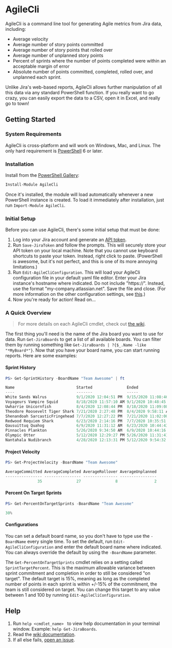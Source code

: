 # AgileCli

AgileCli is a command line tool for generating Agile metrics from Jira data, including:

- Average velocity
- Average number of story points committed
- Average number of story points that rolled over
- Average number of unplanned story points
- Percent of sprints where the number of points completed were within an acceptable margin of error 
- Absolute number of points committed, completed, rolled over, and unplanned each sprint.

Unlike Jira's web-based reports, AgileCli allows further manipulation of all this data via any standard PowerShell function. If you really want to go crazy, you can easily export the data to a CSV, open it in Excel, and really go to town!

## Getting Started

### System Requirements

AgileCli is cross-platform and will work on Windows, Mac, and Linux. The only hard requirement is [PowerShell](https://github.com/PowerShell/PowerShell/releases/latest) 6 or later. 

### Installation

Install from the [PowerShell Gallery](https://www.powershellgallery.com/packages/AgileCli):

```powershell
Install-Module AgileCli
```

Once it's installed, the module will load automatically whenever a new PowerShell instance is created. To load it immediately after installation, just run `Import-Module AgileCli`. 

### Initial Setup

Before you can use AgileCli, there's some initial setup that must be done:

1. Log into your Jira account and generate an [API token](https://id.atlassian.com/manage-profile/security/api-tokens). 
2. Run `Save-JiraToken` and follow the prompts. This will securely store your API token on your local machine. Note that you cannot use keyboard shortcuts to paste your token. Instead, right click to paste. (PowerShell is awesome, but it's not perfect, and this is one of its more annoying limitations.)
3. Run `Edit-AgileCliConfiguration`. This will load your AgileCli configuration file in your default yaml file editor. Enter your Jira instance's hostname where indicated. Do not include "https://". Instead, use the format "my-company.atlassian.net". Save the file and close. (For more information on the other configuration settings, see [this](https://github.com/refactorsaurusrex/agile-cli/wiki/Edit-AgileCliConfiguration).)
4. Now you're ready for action! Read on...

### A Quick Overview

> For more details on each AgileCli cmdlet, check out [the wiki](https://github.com/refactorsaurusrex/agile-cli/wiki). 

The first thing you'll need is the name of the Jira board you want to use for data. Run `Get-JiraBoards` to get a list of all available boards. You can filter them by running something like `Get-JiraBoards | ?{$_.Name -like "*MyBoard*"}`. Now that you have your board name, you can start running reports.  Here are some examples:

#### Sprint History

```powershell
PS> Get-SprintHistory -BoardName "Team Awesome" | ft

Name                           Started               Ended                 Committed Unplanned Completed Rollover PctRollover
----                           -------               -----                 --------- --------- --------- -------- --------------
White Sands Walrus             9/1/2020 12:04:51 PM  9/15/2020 11:08:46 AM        33         0        24        9 27%
Voyageurs Vampire Squid        8/18/2020 11:57:10 AM 9/1/2020 10:48:45 AM         31         0        28        3 10%
Uwharrie Unicornfish           8/4/2020 12:08:44 PM  8/18/2020 11:09:08 AM        38         1        21       17 45%
Theodore Roosevelt Tiger Shark 7/21/2020 2:27:48 PM  8/4/2020 9:58:11 AM          45         8        29       16 36%
Shenandoah SarcasticFringehead 7/7/2020 12:27:22 PM  7/21/2020 11:02:00 AM        33         0        30        3 9%
Redwood Requiem Shark          6/23/2020 2:14:16 PM  7/7/2020 10:35:51 AM         35         5        30        5 14%
Qausuittuq Quahog              6/9/2020 11:31:12 AM  6/23/2020 10:44:43 AM        30         0        25        5 17%
Pinnacles Plankton             5/26/2020 9:34:50 AM  6/9/2020 10:44:16 AM         34         7        27        7 21%
Olympic Otter                  5/12/2020 12:29:27 PM 5/26/2020 11:31:41 AM        31         0        25        6 19%
Nantahala Nudibranch           4/28/2020 12:13:31 PM 5/12/2020 9:54:32 AM         45         0        36        9 20%
```

#### Project Velocity

```powershell
PS> Get-ProjectVelocity -BoardName "Team Awesome"

AverageCommitted AverageCompleted AverageRollover AverageUnplanned
---------------- ---------------- --------------- ----------------
              35               27               8                2
```

#### Percent On Target Sprints

````powershell
PS> Get-PercentOnTargetSprints -BoardName "Team Awesome"

30%
````

#### Configurations

You can set a default board name, so you don't have to type use the `-BoardName` every single time. To set the default, run `Edit-AgileCliConfiguration` and enter the default board name where indicated. You can always override the default by using the `-BoardName` parameter.

The `Get-PercentOnTargetSprints` cmdlet relies on a setting called `SprintTargetPercent`. This is the maximum allowable variance between sprint commitment and completion in order to still be considered "on target". The default target is 15%, meaning as long as the completed number of points in each sprint is within +/-15% of the commitment, the team is still considered on target. You can change this target to any value between 1 and 100 by running `Edit-AgileCliConfiguration`.

## Help

1. Run `help <cmdlet_name> ` to view help documentation in your terminal window. Example: `help Get-JiraBoards`.
2. Read the [wiki documentation](https://github.com/refactorsaurusrex/agile-cli/wiki). 
3. If all else fails, [open an issue](https://github.com/refactorsaurusrex/agile-cli/issues). 